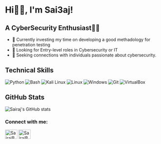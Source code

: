 # Hi👋🏽, I'm Sai3aj!
<!--<img align="right" alt="Coding" width="300" src="https://blog.imarticus.org/wp-content/uploads/2021/12/djbwgfw.gif">-->


## A CyberSecurity Enthusiast👨‍💻

- 🔭 Currently investing my time on developing a good methadology for penetration testing
- 🥅 Looking for Entry-level roles in Cybersecurity or IT
- 👯 Seeking connections with individuals passionate about cybersecurity.

## Technical Skills
![Python](https://img.shields.io/badge/Python-FFD43B?style=for-the-badge&logo=python&logoColor=blue) 
![Bash](https://img.shields.io/badge/Shell_Script-121011?style=for-the-badge&logo=gnu-bash&logoColor=white) 
![Kali Linux](https://img.shields.io/badge/Kali_Linux-557C94?style=for-the-badge&logo=kali-linux&logoColor=white)
![Linux](https://img.shields.io/badge/Linux-FCC624?style=for-the-badge&logo=linux&logoColor=black)
![Windows](https://img.shields.io/badge/Windows-0078D6?style=for-the-badge&logo=windows&logoColor=white)
![Git](https://img.shields.io/badge/GIT-E44C30?style=for-the-badge&logo=git&logoColor=white)
![VirtualBox](https://img.shields.io/badge/VirtualBox-21416b?style=for-the-badge&logo=VirtualBox&logoColor=white)


## GitHub Stats

![Sairaj's GitHub stats](https://github-readme-stats.vercel.app/api?username=SairajBarve&show_icons=true&theme=github_dark_dimmed)

<h3 align="left">Connect with me:</h3>
<p align="left">
<a href="https://twitter.com/SairajBarve67" target="blank"><img align="center" src="https://cdn.jsdelivr.net/gh/devicons/devicon@latest/icons/twitter/twitter-original.svg" alt="SairajBarve67" height="30" width="40" /></a>
<a href="https://linkedin.com/in/sairaj-barve-85713b264/" target="_blank"><img align="center" src="https://raw.githubusercontent.com/rahuldkjain/github-profile-readme-generator/master/src/images/icons/Social/linked-in-alt.svg" alt="SairajBarve_" height="30" width="40" /></a>
</p>
